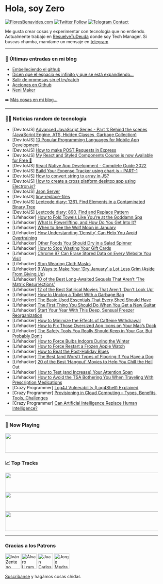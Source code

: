 # Hola, soy Zero

[![FloresBenavides.com](https://img.shields.io/website?down_message=oops&label=MiBlog&style=for-the-badge&up_message=online&url=https%3A%2F%2Ffloresbenavides.com)](https://floresbenavides.com) [![Twitter Follow](https://img.shields.io/twitter/follow/ZeroDragon?color=%231DA1F2&label=Follow&logo=twitter&logoColor=ffffff&style=for-the-badge)](https://twitter.com/zerodragon) [![Telegram Contact](https://img.shields.io/badge/escr%C3%ADbeme-ZeroDragon-%2326A5E4?style=for-the-badge&logo=telegram)](https://t.me/zerodragon)

Me gusta crear cosas y experimentar con tecnología que no entiendo.
Actualmente trabajo en [ResuelveTuDeuda](http://github.com/resuelve) donde soy Tech Manager.
Si buscas chamba, mandame un mensaje en [telegram](https://t.me/zerodragon).

---

### 📕 Últimas entradas en mi blog
<!-- BLOG-POST-LIST:START -->
- [Embelleciendo el github](https://floresbenavides.com/embelleciendo-el-github/)
- [Dicen que el espacio es infinito y que se está expandiendo…](https://floresbenavides.com/dicen-que-el-espacio-es-infinito-y-que-se-esta-expandiendo/)
- [Salir de promesas sin el try/catch](https://floresbenavides.com/salir-de-promesas-sin-el-try-catch/)
- [Acciones en Github](https://floresbenavides.com/acciones-en-github/)
- [Neni Maker](https://floresbenavides.com/neni-maker/)
<!-- BLOG-POST-LIST:END -->

➡️ [Más cosas en mi blog...](https://floresbenavides.com)

---

### 👨‍💻 Noticias random de tecnología
<!-- TECH-POSTS:START -->
- [Dev.to/JS] [Advanced JavaScript Series - Part 1: Behind the scenes &lpar;JavaScript Engine, ATS, Hidden Classes, Garbage Collection&rpar;](https://dev.to/pranav016/advanced-javascript-series-part-1-behind-the-scenes-javascript-engine-ats-hidden-classes-garbage-collection-3ajj)
- [Dev.to/JS] [10 Popular Programming Languages for Mobile App Development](https://dev.to/fireartd/10-popular-programming-languages-for-mobile-app-development-24hm)
- [Dev.to/JS] [How to make POST Requests in Express](https://dev.to/naftalimurgor/how-to-make-post-requests-in-express-2be6)
- [Dev.to/JS] [My React and Styled Components Course is now Available for Free 🎉](https://dev.to/chaoocharles/my-react-and-styled-components-course-is-now-available-for-free-548k)
- [Dev.to/JS] [React Native App Development - Complete Guide 2022](https://dev.to/bhaviksadhu/react-native-app-development-complete-guide-2022-3jde)
- [Dev.to/JS] [Build Your Expense Tracker using chart.js - PART-1](https://dev.to/kirtisingh3008/build-your-expense-tracker-using-chartjs-part-1-3118)
- [Dev.to/JS] [How to convert string to array in JS?](https://dev.to/101samovar/how-to-convert-string-to-array-in-js-300n)
- [Dev.to/JS] [How to create a cross platform desktop app using Electron.js?](https://dev.to/frontend_house/how-to-create-a-cross-platform-desktop-app-using-electronjs-3m82)
- [Dev.to/JS] [Json Server](https://dev.to/drsimplegraffiti/json-server-a1b)
- [Dev.to/JS] [tiny-replace-files](https://dev.to/rabbitzzc/tiny-replace-files-5199)
- [Dev.to/JS] [Leetcode diary: 1261. Find Elements in a Contaminated Binary Tree](https://dev.to/kevin074/leetcode-diary-1261-find-elements-in-a-contaminated-binary-tree-301i)
- [Dev.to/JS] [Leetcode diary: 890. Find and Replace Pattern](https://dev.to/kevin074/leetcode-diary-890-find-and-replace-pattern-561b)
- [Lifehacker] [How to Fold Towels Like You&#39;re at the Goddamn Spa](https://lifehacker.com/how-to-fold-towels-like-youre-at-the-goddamn-spa-1848302512)
- [Lifehacker] [What Is Powerlifting, and How Do You Get Into It?](https://lifehacker.com/what-is-powerlifting-and-how-do-you-get-into-it-1848301232)
- [Lifehacker] [When to See the Wolf Moon in January](https://lifehacker.com/when-to-see-the-wolf-moon-in-january-1848301029)
- [Lifehacker] [How Understanding &#39;Density&#39; Can Help You Avoid Overtraining](https://lifehacker.com/how-understanding-density-can-help-you-avoid-overtraini-1848265299)
- [Lifehacker] [Other Foods You Should Dry in a Salad Spinner](https://lifehacker.com/other-foods-you-should-dry-in-a-salad-spinner-1848301307)
- [Lifehacker] [How to Stop Wasting Your Gift Cards](https://lifehacker.com/how-to-stop-wasting-your-gift-cards-1848300565)
- [Lifehacker] [Chrome 97 Can Erase Stored Data on Every Website You Visit](https://lifehacker.com/chrome-97-can-erase-stored-data-on-every-website-you-vi-1848300443)
- [Lifehacker] [Stop Wearing Cloth Masks](https://lifehacker.com/stop-wearing-cloth-masks-1848300414)
- [Lifehacker] [9 Ways to Make Your &#39;Dry January&#39; a Lot Less Grim &lpar;Aside From Giving Up&rpar;](https://lifehacker.com/9-ways-to-make-dry-january-less-grim-1846045392)
- [Lifehacker] [10 of the Best Long-Awaited Sequels That Aren’t ‘The Matrix Resurrections’](https://lifehacker.com/10-of-the-best-long-awaited-sequels-that-aren-t-the-ma-1848284228)
- [Lifehacker] [12 of the Best Satirical Movies That Aren&#39;t &#39;Don&#39;t Look Up&#39;](https://lifehacker.com/12-of-the-best-satirical-movies-that-arent-dont-look-up-1848288972)
- [Lifehacker] [How to Unclog a Toilet With a Garbage Bag](https://lifehacker.com/how-to-unclog-a-toilet-with-a-garbage-bag-1848286627)
- [Lifehacker] [The Basic Used Essentials That Every Shed Should Have](https://lifehacker.com/the-basic-used-essentials-that-every-shed-should-have-1848218210)
- [Lifehacker] [The First Thing You Should Do When You Get a New Guitar](https://lifehacker.com/the-first-thing-you-should-do-when-you-get-a-new-guitar-1848277732)
- [Lifehacker] [Start Your Year With This Deep, Sensual Freezer Reorganization](https://lifehacker.com/start-your-year-with-this-deep-sensual-freezer-reorgan-1848292095)
- [Lifehacker] [How to Minimize the Effects of Caffeine Withdrawal](https://lifehacker.com/how-to-minimize-the-effects-of-caffeine-withdrawal-1848295118)
- [Lifehacker] [How to Fix Those Oversized App Icons on Your Mac’s Dock](https://lifehacker.com/how-to-fix-those-oversized-app-icons-on-your-mac-s-dock-1848275938)
- [Lifehacker] [The Safety Tools You Really Should Keep in Your Car, But Probably Don’t](https://lifehacker.com/the-safety-tools-you-really-should-keep-in-your-car-bu-1848243605)
- [Lifehacker] [How to Force Bulbs Indoors During the Winter](https://lifehacker.com/how-to-force-bulbs-indoors-during-the-winter-1848295110)
- [Lifehacker] [How to Force Restart a Frozen Apple Watch](https://lifehacker.com/how-to-force-restart-a-frozen-apple-watch-1848275654)
- [Lifehacker] [How to Beat the Post-Holiday Blues](https://lifehacker.com/how-to-beat-the-post-holiday-blues-1848260673)
- [Lifehacker] [The Best &lpar;and Worst&rpar; Types of Flooring If You Have a Dog](https://lifehacker.com/the-best-and-worst-types-of-flooring-if-you-have-a-do-1848295122)
- [Lifehacker] [20 of the Best ‘Hangout’ Movies to Help You Chill the Hell Out](https://lifehacker.com/20-of-the-best-hangout-movies-to-help-you-chill-the-h-1848242867)
- [Lifehacker] [How to Test &lpar;and Increase&rpar; Your Attention Span](https://lifehacker.com/how-to-test-and-increase-your-attention-span-1848293245)
- [Lifehacker] [How to Avoid the TSA Bothering You When Traveling With Prescription Medications](https://lifehacker.com/how-to-avoid-the-tsa-bothering-you-when-traveling-with-1848288175)
- [Crazy Programmer] [Log4J Vulnerability &lpar;Log4Shell&rpar; Explained](https://www.thecrazyprogrammer.com/2022/01/log4j-vulnerability.html)
- [Crazy Programmer] [Provisioning in Cloud Computing – Types, Benefits, Tools, Challenges](https://www.thecrazyprogrammer.com/2021/12/provisioning-in-cloud-computing.html)
- [Crazy Programmer] [Can Artificial Intelligence Replace Human Intelligence?](https://www.thecrazyprogrammer.com/2021/12/can-artificial-intelligence-replace-human-intelligence.html)<!-- TECH-POSTS:END -->

---

### 🎵 Now Playing
<a href="https://spotify-now-playing-dun.vercel.app/now-playing?open"><img src="https://spotify-now-playing-dun.vercel.app/now-playing" width="540" height="64"></a>

### 📈 Top Tracks
<a href="https://spotify-now-playing-dun.vercel.app/top-tracks?i=1&open"><img src="https://spotify-now-playing-dun.vercel.app/top-tracks?i=1" width="540" height="64"></a>
<a href="https://spotify-now-playing-dun.vercel.app/top-tracks?i=2&open"><img src="https://spotify-now-playing-dun.vercel.app/top-tracks?i=2" width="540" height="64"></a>
<a href="https://spotify-now-playing-dun.vercel.app/top-tracks?i=3&open"><img src="https://spotify-now-playing-dun.vercel.app/top-tracks?i=3" width="540" height="64"></a>

---

### Gracias a los Patrons
[<img src="https://avatars.githubusercontent.com/u/243380?v=4" alt="Iván Zenteno" width="50px">](https://github.com/k001) [<img src="https://avatars.githubusercontent.com/u/19955639?v=4" alt="Álvaro Lizama" width="50px">](https://github.com/alvarolizama) [<img src="https://avatars.githubusercontent.com/u/2718753?v=4" alt="Juan Carlos Ruiz" width="50px">](https://github.com/JuanCrg90) [<img src="https://avatars.githubusercontent.com/u/37025?v=4" alt="Jorge Medrano" width="50px">](https://github.com/h1pp1e) 

[Suscríbanse](https://www.patreon.com/zerodragon) y hagámos cosas chidas
